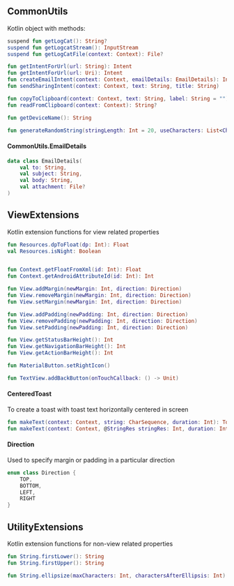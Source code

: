 ## CommonUtils

Kotlin object with methods:

```kotlin
suspend fun getLogCat(): String?  
suspend fun getLogcatStream(): InputStream  
suspend fun getLogCatFile(context: Context): File?  

fun getIntentForUrl(url: String): Intent  
fun getIntentForUrl(url: Uri): Intent  
fun createEmailIntent(context: Context, emailDetails: EmailDetails): Intent  
fun sendSharingIntent(context: Context, text: String, title: String)

fun copyToClipboard(context: Context, text: String, label: String = "")  
fun readFromClipboard(context: Context): String?  

fun getDeviceName(): String  

fun generateRandomString(stringLength: Int = 20, useCharacters: List<Char>? = null): String  
```

#### CommonUtils.EmailDetails

```kotlin
data class EmailDetails(
    val to: String,
    val subject: String,
    val body: String,
    val attachment: File?
)
```

## ViewExtensions

Kotlin extension functions for view related properties

```kotlin
fun Resources.dpToFloat(dp: Int): Float 
val Resources.isNight: Boolean


fun Context.getFloatFromXml(id: Int): Float 
fun Context.getAndroidAttributeId(id: Int): Int 

fun View.addMargin(newMargin: Int, direction: Direction) 
fun View.removeMargin(newMargin: Int, direction: Direction) 
fun View.setMargin(newMargin: Int, direction: Direction) 

fun View.addPadding(newPadding: Int, direction: Direction) 
fun View.removePadding(newPadding: Int, direction: Direction) 
fun View.setPadding(newPadding: Int, direction: Direction) 

fun View.getStatusBarHeight(): Int 
fun View.getNavigationBarHeight(): Int 
fun View.getActionBarHeight(): Int 

fun MaterialButton.setRightIcon() 

fun TextView.addBackButton(onTouchCallback: () -> Unit) 


```

#### CenteredToast

To create a toast with toast text horizontally centered in screen

```kotlin
fun makeText(context: Context, string: CharSequence, duration: Int): Toast 
fun makeText(context: Context, @StringRes stringRes: Int, duration: Int): Toast 
```

#### Direction

Used to specify margin or padding in a particular direction

```kotlin
enum class Direction {
    TOP,
    BOTTOM,
    LEFT,
    RIGHT
}
```

## UtilityExtensions

Kotlin extension functions for non-view related properties

```kotlin
fun String.firstLower(): String
fun String.firstUpper(): String

fun String.ellipsize(maxCharacters: Int, charactersAfterEllipsis: Int): String?

```
